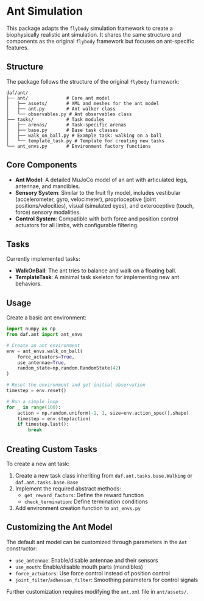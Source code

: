 # Ant Simulation

This package adapts the `flybody` simulation framework to create a biophysically realistic ant simulation. It shares the same structure and components as the original `flybody` framework but focuses on ant-specific features.

## Structure

The package follows the structure of the original `flybody` framework:

```
daf/ant/
├── ant/              # Core ant model
│   ├── assets/       # XML and meshes for the ant model
│   ├── ant.py        # Ant walker class
│   └── observables.py # Ant observables class
├── tasks/            # Task modules
│   ├── arenas/       # Task-specific arenas
│   ├── base.py       # Base task classes
│   ├── walk_on_ball.py # Example task: walking on a ball
│   └── template_task.py # Template for creating new tasks
└── ant_envs.py       # Environment factory functions
```

## Core Components

* **Ant Model**: A detailed MuJoCo model of an ant with articulated legs, antennae, and mandibles.
* **Sensory System**: Similar to the fruit fly model, includes vestibular (accelerometer, gyro, velocimeter), proprioceptive (joint positions/velocities), visual (simulated eyes), and exteroceptive (touch, force) sensory modalities.
* **Control System**: Compatible with both force and position control actuators for all limbs, with configurable filtering.

## Tasks

Currently implemented tasks:

* **WalkOnBall**: The ant tries to balance and walk on a floating ball.
* **TemplateTask**: A minimal task skeleton for implementing new ant behaviors.

## Usage

Create a basic ant environment:

```python
import numpy as np
from daf.ant import ant_envs

# Create an ant environment
env = ant_envs.walk_on_ball(
    force_actuators=True,
    use_antennae=True,
    random_state=np.random.RandomState(42)
)

# Reset the environment and get initial observation
timestep = env.reset()

# Run a simple loop
for _ in range(100):
    action = np.random.uniform(-1, 1, size=env.action_spec().shape)
    timestep = env.step(action)
    if timestep.last():
        break
```

## Creating Custom Tasks

To create a new ant task:

1. Create a new task class inheriting from `daf.ant.tasks.base.Walking` or `daf.ant.tasks.base.Base`
2. Implement the required abstract methods:
   - `get_reward_factors`: Define the reward function
   - `check_termination`: Define termination conditions
3. Add environment creation function to `ant_envs.py`

## Customizing the Ant Model

The default ant model can be customized through parameters in the `Ant` constructor:

* `use_antennae`: Enable/disable antennae and their sensors
* `use_mouth`: Enable/disable mouth parts (mandibles)
* `force_actuators`: Use force control instead of position control
* `joint_filter`/`adhesion_filter`: Smoothing parameters for control signals

Further customization requires modifying the `ant.xml` file in `ant/assets/`. 